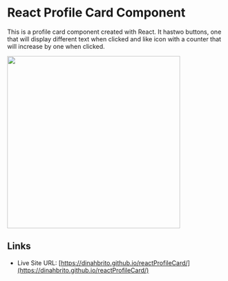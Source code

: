 # React Profile Card Component
This is a profile card component created with React. It hastwo buttons, one that will display different text when clicked and like icon with a counter that will increase by one when clicked.

<img src="https://user-images.githubusercontent.com/7231524/122659057-7b274400-d128-11eb-9d04-ed2bdb3b1c1a.png" height="400">

## Links
- Live Site URL: [https://dinahbrito.github.io/reactProfileCard/](https://dinahbrito.github.io/reactProfileCard/)


